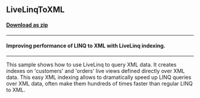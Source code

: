 ## LiveLinqToXML
#### [Download as zip](https://minhaskamal.github.io/DownGit/#/home?url=https://github.com/GrapeCity/ComponentOne-WinForms-Samples/tree/master/NetFramework\DataSource\CS\LiveLinq\HowTo\Indexing\LiveLinqToXML)
____
#### Improving performance of LINQ to XML with LiveLinq indexing.
____
This sample shows how to use LiveLinq to query XML data. It creates indexes on 'customers' and 'orders' live views defined directly over XML data. This easy XML indexing allows to dramatically speed up LINQ queries over XML data, often make them hundreds of times faster than regular LINQ to XML. 









